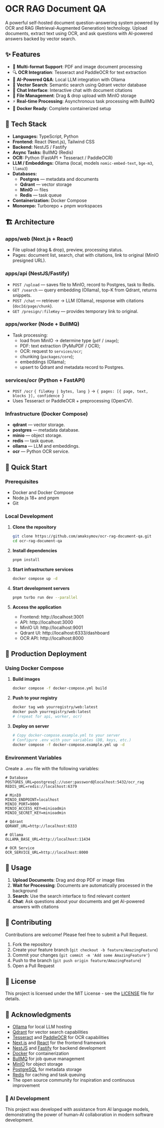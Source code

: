 # OCR RAG Document QA

A powerful self-hosted document question-answering system powered by OCR and RAG (Retrieval-Augmented Generation) technology. Upload documents, extract text using OCR, and ask questions with AI-powered answers backed by vector search.

## ✨ Features

- 📄 **Multi-format Support**: PDF and image document processing
- 🔍 **OCR Integration**: Tesseract and PaddleOCR for text extraction
- 🤖 **AI-Powered Q&A**: Local LLM integration with Ollama
- 🔎 **Vector Search**: Semantic search using Qdrant vector database
- 💬 **Chat Interface**: Interactive chat with document citations
- 📁 **File Management**: Drag & drop upload with MinIO storage
- ⚡ **Real-time Processing**: Asynchronous task processing with BullMQ
- 🐳 **Docker Ready**: Complete containerized setup

## 🧩 Tech Stack

- **Languages:** TypeScript, Python  
- **Frontend:** React (Next.js), Tailwind CSS  
- **Backend:** NestJS / Fastify  
- **Async Tasks:** BullMQ (Redis)  
- **OCR:** Python (FastAPI + Tesseract / PaddleOCR)  
- **LLM / Embeddings:** Ollama (local, models `nomic-embed-text`, `bge-m3`, `llama3`)  
- **Databases:**
  - **Postgres** — metadata and documents  
  - **Qdrant** — vector storage  
  - **MinIO** — files  
  - **Redis** — task queue  
- **Containerization:** Docker Compose  
- **Monorepo:** Turborepo + pnpm workspaces  

## 🏗️ Architecture

### **apps/web (Next.js + React)**
- File upload (drag & drop), preview, processing status.
- Pages: document list, search, chat with citations, link to original (MinIO presigned URL).

### **apps/api (NestJS/Fastify)**
- `POST /upload` — saves file to MinIO, record to Postgres, task to Redis.
- `GET /search` — query embedding (Ollama), top-K from Qdrant, returns snippets.
- `POST /chat` — retriever → LLM (Ollama), response with citations (`docId/page/chunk`).
- `GET /presign/:fileKey` — provides temporary link to original.

### **apps/worker (Node + BullMQ)**
- Task processing:
  - load from MinIO → determine type (`pdf` / `image`);
  - PDF: text extraction (PyMuPDF / OCR);
  - OCR: request to `services/ocr`;
  - chunking (`packages/core`);
  - embeddings (Ollama);
  - upsert to Qdrant and metadata record to Postgres.

### **services/ocr (Python + FastAPI)**
- `POST /ocr` `{ fileKey | bytes, lang }` → `{ pages: [{ page, text, blocks }], confidence }`
- Uses Tesseract or PaddleOCR + preprocessing (OpenCV).

### **Infrastructure (Docker Compose)**
- **qdrant** — vector storage.  
- **postgres** — metadata database.  
- **minio** — object storage.  
- **redis** — task queue.  
- **ollama** — LLM and embeddings.  
- **ocr** — Python OCR service.

## 🚀 Quick Start

### Prerequisites

- Docker and Docker Compose
- Node.js 18+ and pnpm
- Git

### Local Development

1. **Clone the repository**
   ```bash
   git clone https://github.com/amaksymov/ocr-rag-document-qa.git
   cd ocr-rag-document-qa
   ```

2. **Install dependencies**
   ```bash
   pnpm install
   ```

3. **Start infrastructure services**
   ```bash
   docker compose up -d
   ```

4. **Start development servers**
   ```bash
   pnpm turbo run dev --parallel
   ```

5. **Access the application**
   - Frontend: http://localhost:3001
   - API: http://localhost:3000
   - MinIO UI: http://localhost:9001
   - Qdrant UI: http://localhost:6333/dashboard
   - OCR API: http://localhost:8000

## 🐳 Production Deployment

### Using Docker Compose

1. **Build images**
   ```bash
   docker compose -f docker-compose.yml build
   ```

2. **Push to your registry**
   ```bash
   docker tag web yourregistry/web:latest
   docker push yourregistry/web:latest
   # (repeat for api, worker, ocr)
   ```

3. **Deploy on server**
   ```bash
   # Copy docker-compose.example.yml to your server
   # Configure .env with your variables (DB, keys, etc.)
   docker compose -f docker-compose.example.yml up -d
   ```

### Environment Variables

Create a `.env` file with the following variables:

```env
# Database
POSTGRES_URL=postgresql://user:password@localhost:5432/ocr_rag
REDIS_URL=redis://localhost:6379

# MinIO
MINIO_ENDPOINT=localhost
MINIO_PORT=9000
MINIO_ACCESS_KEY=minioadmin
MINIO_SECRET_KEY=minioadmin

# Qdrant
QDRANT_URL=http://localhost:6333

# Ollama
OLLAMA_BASE_URL=http://localhost:11434

# OCR Service
OCR_SERVICE_URL=http://localhost:8000
```

## 📖 Usage

1. **Upload Documents**: Drag and drop PDF or image files
2. **Wait for Processing**: Documents are automatically processed in the background
3. **Search**: Use the search interface to find relevant content
4. **Chat**: Ask questions about your documents and get AI-powered answers with citations

## 🤝 Contributing

Contributions are welcome! Please feel free to submit a Pull Request.

1. Fork the repository
2. Create your feature branch (`git checkout -b feature/AmazingFeature`)
3. Commit your changes (`git commit -m 'Add some AmazingFeature'`)
4. Push to the branch (`git push origin feature/AmazingFeature`)
5. Open a Pull Request

## 📄 License

This project is licensed under the MIT License - see the [LICENSE](LICENSE) file for details.

## 🙏 Acknowledgments

- [Ollama](https://ollama.ai/) for local LLM hosting
- [Qdrant](https://qdrant.tech/) for vector search capabilities
- [Tesseract](https://github.com/tesseract-ocr/tesseract) and [PaddleOCR](https://github.com/PaddlePaddle/PaddleOCR) for OCR capabilities
- [Next.js](https://nextjs.org/) and [React](https://reactjs.org/) for the frontend framework
- [NestJS](https://nestjs.com/) and [Fastify](https://www.fastify.io/) for backend development
- [Docker](https://www.docker.com/) for containerization
- [BullMQ](https://github.com/OptimalBits/bull) for job queue management
- [MinIO](https://min.io/) for object storage
- [PostgreSQL](https://www.postgresql.org/) for metadata storage
- [Redis](https://redis.io/) for caching and task queuing
- The open source community for inspiration and continuous improvement

### 🤖 AI Development
This project was developed with assistance from AI language models, demonstrating the power of human-AI collaboration in modern software development.
